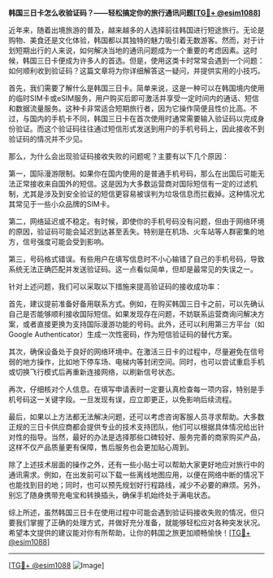 **韩国三日卡怎么收验证码？——轻松搞定你的旅行通讯问题[[TG💪+ @esim1088](https://t.me/s/esim1088)]**

近年来，随着出境旅游的普及，越来越多的人选择前往韩国进行短途旅行。无论是购物、美食还是文化体验，韩国都以其独特的魅力吸引着无数游客。然而，对于计划短期出行的人来说，如何解决当地的通讯问题成为一个重要的考虑因素。这时候，韩国三日卡便成为许多人的首选。但是，使用这类卡时常常会遇到一个问题：如何顺利收到验证码？这篇文章将为你详细解答这一疑问，并提供实用的小技巧。

首先，我们需要了解什么是韩国三日卡。简单来说，这是一种可以在韩国境内使用的临时SIM卡或eSIM服务，用户购买后即可激活并享受一定时间内的通话、短信和数据流量服务。这种卡非常适合短期旅行者，因为它操作简便且性价比高。不过，与国内的手机卡不同，韩国三日卡在首次使用时通常需要输入验证码以完成身份验证。而这个验证码往往通过短信形式发送到用户的手机号码上，因此接收不到验证码的情况并不少见。

那么，为什么会出现验证码接收失败的问题呢？主要有以下几个原因：

第一，国际漫游限制。如果你在国内使用的是普通手机号码，那么在出国后可能无法正常接收来自国外的短信。这是因为大多数运营商对国际短信有一定的过滤机制，尤其是涉及到安全验证的短信更容易被误判为垃圾信息而拦截掉。这种情况尤其常见于一些小众品牌的SIM卡。

第二，网络延迟或不稳定。有时候，即使你的手机号码没有问题，但由于网络环境的原因，验证码可能会延迟到达甚至丢失。特别是在机场、火车站等人群密集的地方，信号强度可能会受到影响。

第三，号码格式错误。有些用户在填写信息时不小心输错了自己的手机号码，导致系统无法正确匹配并发送验证码。这一点看似简单，但却是最常见的失误之一。

针对上述问题，我们可以采取以下措施来提高验证码的接收成功率：

首先，建议提前准备好备用联系方式。例如，在购买韩国三日卡之前，可以先确认自己是否能够顺利接收国际短信。如果发现存在问题，不妨联系运营商询问解决方案，或者直接更换为支持国际漫游功能的号码。此外，还可以利用第三方平台（如Google Authenticator）生成一次性密码，作为短信验证码的替代方案。

其次，确保设备处于良好的网络环境中。在激活三日卡的过程中，尽量避免在信号弱的地方操作，比如地下停车场、电梯内等封闭空间。同时，也可以尝试重启手机或切换飞行模式后再重新连接网络，以刷新信号状态。

再次，仔细核对个人信息。在填写申请表时一定要认真检查每一项内容，特别是手机号码这一关键字段。一旦发现有误，应立即更正，以免影响后续流程。

最后，如果以上方法都无法解决问题，还可以考虑咨询客服人员寻求帮助。大多数正规的三日卡供应商都会提供专业的技术支持团队，他们可以根据具体情况给出针对性的指导。当然，最好的办法是选择那些口碑较好、服务完善的商家购买产品，这样不仅产品质量更有保障，售后服务也会更加贴心周到。

除了上述技术层面的操作之外，还有一些小贴士可以帮助大家更好地应对旅行中的通讯需求。例如，在出发前可以下载一些离线地图应用，以便在网络中断的情况下也能找到目的地；同时，也可以预先规划好行程路线，减少不必要的麻烦。另外，别忘了随身携带充电宝和转换插头，确保手机始终处于满电状态。

综上所述，虽然韩国三日卡在使用过程中可能会遇到验证码接收失败的情况，但只要我们掌握了正确的处理方式，并做好充分准备，就能够轻松应对各种突发状况。希望本文提供的建议能对你有所帮助，让你的韩国之旅更加顺畅愉快！[[TG💪+ @esim1088](https://t.me/s/esim1088)]

---

[[TG💪+ @esim1088](https://t.me/s/esim1088) ![Image](https://i.postimg.cc/4NQfJmqS/Snipaste-2025-05-13-00-14-12.png)]